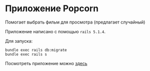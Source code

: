 # Приложение Popcorn

Помогает выбрать фильм для просмотра (предлагает случайный)

Приложение написано с помощью `rails 5.1.4`.

Для запуска:

```
bundle exec rails db:migrate
bundle exec rails s

```

Посмотреть приложение можно [здесь](http://popcorn.ru.com/)
